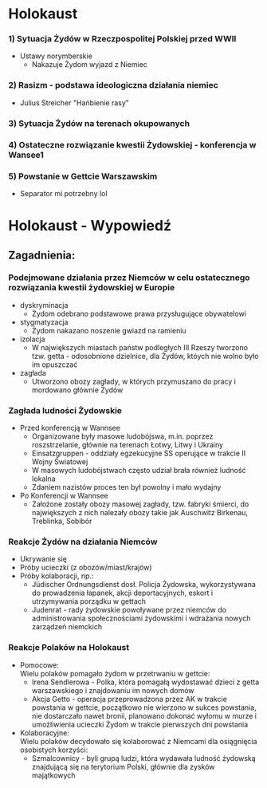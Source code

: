 # Holokaust

### 1) Sytuacja Żydów w Rzeczpospolitej Polskiej przed **WWII**
* Ustawy norymberskie
    * Nakazuje Żydom wyjazd z Niemiec

### 2) Rasizm - podstawa ideologiczna działania niemiec
- Julius Streicher "Hańbienie rasy"

### 3) Sytuacja Żydów na terenach okupowanych


### 4) Ostateczne rozwiązanie kwestii Żydowskiej - konferencja w Wansee1


### 5) Powstanie w Gettcie Warszawskim
* Separator mi potrzebny lol

# Holokaust - Wypowiedź
## Zagadnienia:
### Podejmowane działania przez Niemców w celu ostatecznego rozwiązania kwestii żydowskiej w Europie
* dyskryminacja
    - Żydom odebrano podstawowe prawa przysługujące obywatelowi 
* stygmatyzacja
    - Żydom nakazano noszenie gwiazd na ramieniu
* izolacja
    - W największych miastach państw podległych III Rzeszy tworzono tzw. getta - odosobnione dzielnice, dla Żydów, któych nie wolno było im opuszczać
* zagłada
    - Utworzono obozy zagłady, w których przymuszano do pracy i mordowano głównie Żydów
### Zagłada ludności Żydowskie
* Przed konferencją w Wannsee
    * Organizowane były masowe ludobójswa, m.in. poprzez roszstrzelanie, głównie na terenach Łotwy, Litwy i Ukrainy
    * Einsatzgruppen - oddziały egzekucyjne SS operujące w trakcie II Wojny Światowej 
    * W masowych ludobójstwach często udział brała również ludność lokalna
    * Zdaniem nazistów proces ten był powolny i mało wydajny
* Po Konferencji w Wannsee
    * Założone zostały obozy masowej zagłady, tzw. fabryki śmierci, do największych z nich nalezały obozy takie jak Auschwitz Birkenau, Treblinka, Sobibór
### Reakcje Żydów na działania Niemców
* Ukrywanie się
* Próby ucieczki (z obozów/miast/krajów)
* Próby kolaboracji, np.:
    * Jüdischer Ordnungsdienst dosł. Policja Żydowska, wykorzystywana do prowadzenia łapanek, akcji deportacyjnych, eskort i utrzymywania porządku w gettach
    * Judenrat - rady żydowskie powoływane przez niemców do administrowania społecznościami żydowskimi i wdrażania nowych zarządzeń niemckich
### Reakcje Polaków na Holokaust
* Pomocowe:   
Wielu polaków pomagało żydom w przetrwaniu w gettcie:   
    * Irena Sendlerowa - Polka, która pomagałą wydostawać dzieci z getta warszawskiego i znajdowaniu im nowych domów
    * Akcja Getto - operacja przeprowadzona przez AK w trakcie powstania w gettcie, początkowo nie wierzono w sukces powstania, nie dostarczało nawet bronii, planowano dokonać wyłomu w murze i umożliwienia ucieczki Żydom w trakcie pierwszych dni powstania
* Kolaboracyjne:  
Wielu polaków decydowało się kolaborować z Niemcami dla osiągnięcia osobistych korzyści:
    * Szmalcownicy - byli grupą ludzi, która wydawała ludność żydowską znajdującą się na terytorium Polski, głównie dla zysków majątkowych